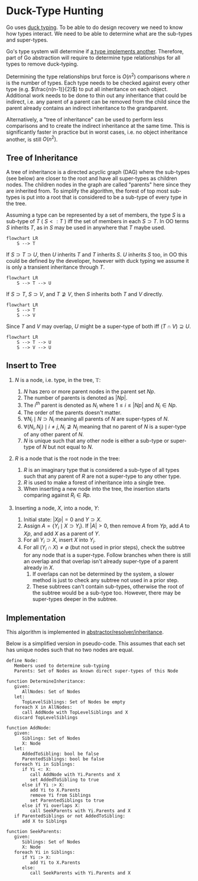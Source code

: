 # Duck-Type Hunting

Go uses [duck typing](https://en.wikipedia.org/wiki/Duck_typing).
To be able to do design recovery we need to know how types interact.
We need to be able to determine what are the sub-types and super-types.

Go's type system will determine if
[a type implements another](https://pkg.go.dev/go/types#Implements).
Therefore, part of Go abstraction will require to determine
type relationships for all types to remove duck-typing.

Determining the type relationships brut force is $O(n^2)$ comparisons where $n$
is the number of types. Each type needs to be checked against every other type
(e.g. $\frac{n(n-1)}{2}$) to put all inheritance on each object. Additional
work needs to be done to thin out any inheritance that could be indirect,
i.e. any parent of a parent can be removed from the child since the parent
already contains an indirect inheritance to the grandparent.

Alternatively, a "tree of inheritance" can be used to perform less comparisons
and to create the indirect inheritance at the same time. This is significantly
faster in practice but in worst cases, i.e. no object inheritance another,
is still $O(n^2)$.

## Tree of Inheritance

A tree of inheritance is a directed acyclic graph (DAG) where
the sub-types (see below) are closer to the root and have all super-types as
children nodes. The children nodes in the graph are called "parents" here
since they are inherited from. To simplify the algorithm, the forest of
top most sub-types is put into a root that is considered to be a sub-type
of every type in the tree.

Assuming a type can be represented by a set of members,
the type $S$ is a sub-type of $T$ ( $S <: T$ ) iff the set of
members in each $S \supset T$. In OO terms $S$ inherits $T$,
as in $S$ may be used in anywhere that $T$ maybe used.

```mermaid
flowchart LR
    S --> T
```

If $S \supset T \supset U$, then $U$ inherits $T$ and $T$ inherits $S$.
$U$ inherits $S$ too, in OO this could be defined by the developer,
however with duck typing we assume it is only a transient inheritance
through $T$.

```mermaid
flowchart LR
    S --> T --> U
```

If $S \supset T$, $S \supset V$, and $T \nsupseteq V$,
then $S$ inherits both $T$ and $V$ directly.

```mermaid
flowchart LR
    S --> T
    S --> V
```

Since $T$ and $V$ may overlap, $U$ might be a super-type of both iff
$(T \cap V) \supseteq U$.

```mermaid
flowchart LR
    S --> T --> U
    S --> V --> U
```

## Insert to Tree

1. $N$ is a node, i.e. type, in the tree, $\mathbb{T}$:
    1. $N$ has zero or more parent nodes in the parent set $Np$.
    2. The number of parents is denoted as $|Np|$.
    3. The $i^{th}$ parent is denoted as $N_i$
       where $1 \le i \le |Np|$ and $N_i \in Np$.
    4. The order of the parents doesn't matter.
    5. $\forall N_i \mid N \supset N_i$ meaning all parents of $N$
       are super-types of $N$.
    6. $\forall \left( N_i, N_j \right) \mid i \ne j, N_i \nsupseteq N_j$
       meaning that no parent of $N$ is a super-type of any other parent of $N$.
    7. $N$ is unique such that any other node is either a sub-type or
       super-type of $N$ but not equal to $N$.

2. $R$ is a node that is the root node in the tree:
    1. $R$ is an imaginary type that is considered a sub-type of all types
       such that any parent of $R$ are not a super-type to any other type.
    2. $R$ is used to make a forest of inheritance into a single tree.
    3. When inserting a new node into the tree, the insertion starts
       comparing against $R_i \in Rp$.

3. Inserting a node, $X$, into a node, $Y$:
    1. Initial state: $|Xp| = 0$ and $Y \supset X$.
    2. Assign $A = \{ Y_i \mid X \supset Y_i \}$.
       If $|A| > 0$, then remove $A$ from $Yp$, add $A$ to $Xp$, and
       add $X$ as a parent of $Y$.
    3. For all $Y_i \supset X$, insert $X$ into $Y_i$.
    4. For all $\left( Y_i \cap X \right) \ne \emptyset$ (but not used in
       prior steps), check the subtree for any node that is a super-type.
       Follow branches when there is still an overlap and that overlap
       isn't already super-type of a parent already in $X$.
       1. If overlaps can not be determined by the system, a slower method is
          just to check any subtree not used in a prior step.
       2. These subtrees can't contain sub-types, otherwise the root of the
          subtree would be a sub-type too. However, there may be super-types
          deeper in the subtree.

## Implementation

This algorithm is implemented in
[abstractor/resolver/inheritance](../goAbstractor/internal/abstractor/resolver/inheritance/inheritance.go).

Below is a simplified version in pseudo-code. This assumes that each
set has unique nodes such that no two nodes are equal.

```pseudo
define Node:
   Members used to determine sub-typing
   Parents: Set of Nodes as known direct super-types of this Node

function DetermineInheritance:
   given:
      AllNodes: Set of Nodes
   let:
      TopLevelSiblings: Set of Nodes be empty
   foreach X in AllNodes:
      call AddNode with TopLevelSiblings and X
   discard TopLevelSiblings

function AddNode:
   given:
      Siblings: Set of Nodes
      X: Node
   let:
      AddedToSibling: bool be false
      ParentedSiblings: bool be false
   foreach Yi in Siblings:
      if Yi <: X:
         call AddNode with Yi.Parents and X
         set AddedToSibling to true
      else if Yi :> X:
         add Yi to X.Parents
         remove Yi from Siblings
         set ParentedSiblings to true
      else if Yi overlaps X:
         call SeekParents with Yi.Parents and X
   if ParentedSiblings or not AddedToSibling:
      add X to Siblings

function SeekParents:
   given:
      Siblings: Set of Nodes
      X: Node
   foreach Yi in Siblings:
      if Yi :> X:
         add Yi to X.Parents
      else:
         call SeekParents with Yi.Parents and X
```
